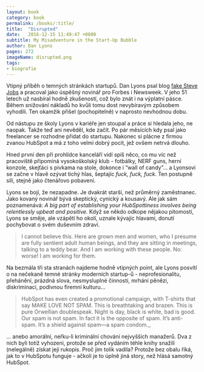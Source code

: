 ```yaml
---
layout: book
category: book
permalink: /books/:title/
title:  "Disrupted"
date:   2016-12-15 11:49:47 +0800
subtitle: My Misadventure in the Start-Up Bubble
author: Dan Lyons
pages: 272
imageName: disrupted.png
tags:
- biografie
---
```

Vtipný příběh o temných stránkách startupů. Dan Lyons psal blog <a href="http://www.fakesteve.net/">fake Steve Jobs</a> a pracoval jako úspěšný novinář pro Forbes i Newsweek. V jeho 51 letech už nasbíral hodně zkušeností, což bylo znát i na výplatní pásce. Během snižování nákladů ho kvůli tomu dost nevybíravým způsobem vyhodili. Ten okamžik přišel (pochopitelně) v naprosto nevhodnou dobu.

Od nástupu ze školy Lyons v kariéře jen stoupal a práce si hledala jeho, ne naopak. Takže teď ani nevěděl, kde začít. Po pár měsících kdy psal jako freelancer se rozhodne přidat do startupu. Nakonec si plácne z firmou zvanou HubSpot a má z toho velmi dobrý pocit, jež ovšem netrvá dlouho.

Hned první den při prohlídce kanceláří vidí spíš něco, co mu víc než pracoviště připomíná vysokoškolský klub - fotbálky, NERF guns, herní konzole, skejťáci s pivkama na stole, dokonce i “wall of candy”… a Lyonsovi se začne v hlavě ozývat tichý hlas, šeptajíc <em>fuck, fuck, fuck</em>. Ten postupně sílí, stejně jako čtenářovo pobavení.

Lyons se bojí, že nezapadne. Je dvakrát starší, než průměrný zaměstnanec. Jako kovaný novinář bývá skeptický, cynický a kousavý. Ale jak sám poznamenává: <em>A big part of establishing your HubSpottiness involves being relentlessly upbeat and positive.</em> Když se někdo odkope nějakou pitomostí, Lyons se směje, ale vzápětí ho okolí, uznale kývajíc hlavami, donutí pochybovat o svém duševním zdraví.

<blockquote>
  I cannot believe this. Here are grown men and women, who I presume are fully sentient adult human beings, and they are sitting in meetings, talking to a teddy bear. And I am working with these people. No: worse! I am working for them.
</blockquote>

Na bezmála tři sta stranách najdeme hodně vtipných point, ale Lyons posvítí o na nečekaně temné stránky moderních startup-ů - neprofesionalitu, přehánění, prázdná slova, nesmysluplné činnosti, mrhání pěnězi, diskriminaci, podivnou firemní kulturu…

<blockquote>
  HubSpot has even created a promotional campaign, with T-shirts that say MAKE LOVE NOT SPAM. This is breathtaking and brazen. This is pure Orwellian doublespeak. Night is day, black is white, bad is good. Our spam is not spam. In fact it is the opposite of spam. It’s anti-spam. It’s a shield against spam—a spam condom._
</blockquote>

… anebo amorální, neřku-li kriminální chování nejvyšších manažerů. Dva z nich byli totiž vyhozeni, protože se před vydáním téhle knihy snažili (nelegálně) získat její rukopis. Proč jim tolik vadila? Protože bez obalu říká, jak to v HubSpotu funguje - ačkoli je to úplně jiná story, než hlásá samotný HubSpot.
